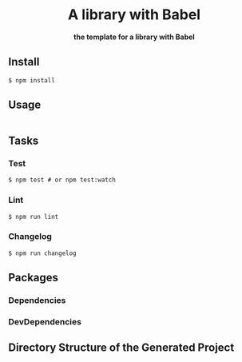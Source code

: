 <div align="center">
  <h1>A library with Babel</h1>
</div>

<div align="center">
  <strong>the template for a library with Babel</strong>
</div>

<!-- travis https://travis-ci.org/ -->
<!-- appveyor https://ci.appveyor.com -->
<!-- codecov https://codecov.io/gh -->
<!-- npm version badge: https://badge.fury.io/ -->

## Install
```
$ npm install
```

## Usage
```
```

## Tasks
### Test
```
$ npm test # or npm test:watch
```

### Lint
```
$ npm run lint
```

### Changelog
```
$ npm run changelog
```

## Packages
### Dependencies

### DevDependencies

## Directory Structure of the Generated Project
